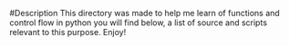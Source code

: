 #Description
This directory was made to help me learn of functions and control flow in python
you will find below, a list of source and scripts relevant to this purpose.
Enjoy!
